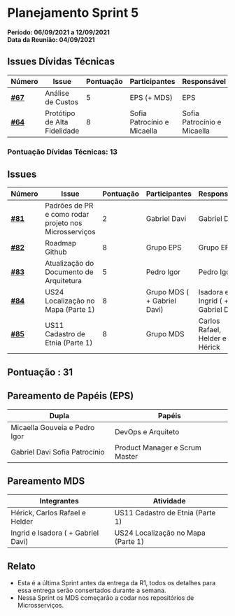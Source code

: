 # Planejamento Sprint 5

**Período: 06/09/2021 a 12/09/2021**<br>
**Data da Reunião: 04/09/2021**

## Issues Dívidas Técnicas

| Número | Issue | Pontuação | Participantes | Responsável |
|--------|-------|-----------|---------------|-------------|
| [**#67**](https://github.com/fga-eps-mds/2021.1-Indigenas-Docs/issues/67) | Análise de Custos | 5 | EPS (+ MDS) | EPS |
| [**#64**](https://github.com/fga-eps-mds/2021.1-Linguas-Indigenas-Docs/issues/64) | Protótipo de Alta Fidelidade | 8 | Sofia Patrocínio e Micaella | Sofia Patrocínio e Micaella |

### Pontuação Dívidas Técnicas: 13

## Issues

| Número | Issue | Pontuação | Participantes | Responsável |
|--------|-------|-----------|---------------|-------------|
| [**#81**](https://github.com/fga-eps-mds/2021.1-Linguas-Indigenas-Docs/issues/81) | Padrões de PR e como rodar projeto nos Microsserviços | 2 | Gabriel Davi | Gabriel Davi |
| [**#82**](https://github.com/fga-eps-mds/2021.1-Linguas-Indigenas-Docs/issues/82) | Roadmap Github | 8 | Grupo EPS | Grupo EPS |
| [**#83**](https://github.com/fga-eps-mds/2021.1-Linguas-Indigenas-Docs/issues/83) | Atualização do Documento de Arquitetura | 5 | Pedro Igor | Pedro Igor |
| [**#84**](https://github.com/fga-eps-mds/2021.1-Linguas-Indigenas-Docs/issues/84) | US24 Localização no Mapa (Parte 1) | 8 | Grupo MDS ( + Gabriel Davi) | Isadora e Ingrid ( + Gabriel Davi) |
| [**#85**](https://github.com/fga-eps-mds/2021.1-Linguas-Indigenas-Docs/issues/82) |US11 Cadastro de Etnia (Parte 1) | 8 | Grupo MDS | Carlos Rafael, Helder e Hérick |



## Pontuação : 31

## Pareamento de Papéis (EPS)
| Dupla | Papéis |
|-------|--------|
| Micaella Gouveia e Pedro Igor | DevOps e Arquiteto |
| Gabriel Davi Sofia Patrocínio | Product Manager e Scrum Master |

## Pareamento MDS
| Integrantes | Atividade |
|-------------|-----------|
| Hérick, Carlos Rafael e Helder |US11 Cadastro de Etnia (Parte 1) |
| Ingrid e Isadora ( +  Gabriel Davi) | US24 Localização no Mapa (Parte 1) |


## Relato
* Esta é a última Sprint antes da entrega da R1, todos os detalhes para essa entrega serão consertados durante a semana.
* Nessa Sprint os MDS começarão a codar nos repositórios de Microsserviços.